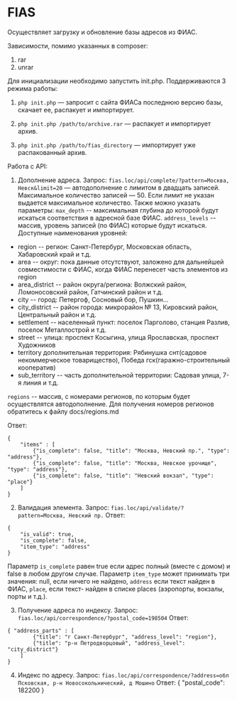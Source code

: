 FIAS
================

Осуществляет загрузку и обновление базы адресов из ФИАС.

Зависимости, помимо указанных в composer:
1. rar
2. unrar


Для инициализации необходимо запустить init.php. Поддерживаются 3 режима работы:

1. ```php init.php``` — запросит с сайта ФИАСа последнюю версию базы, скачает ее, распакует и импортирует.

2. ```php init.php /path/to/archive.rar``` — распакует и импортирует архив.

3. ```php init.php /path/to/fias_directory``` — импортирует уже распакованный архив.

Работа с API:
1. Дополнение адреса.
Запрос:
```fias.loc/api/complete/?pattern=Москва, Невск&limit=20``` — автодополнение с лимитом в двадцать записей.
Максимальное количество записей — 50. Если лимит не указан выдается максимальное количество.
Также можно указать параметры:
```max_depth``` -- максимальная глубина до которой будут искаться соответствия в адресной базе ФИАС.
```address_levels``` -- массив, уровень записей (по ФИАС) которые будут искаться.
Доступные наименования уровней:
*   region -- регион: Санкт-Петербург, Московская область, Хабаровский край и т.д.
*   area -- округ: пока данные отсутствуют, заложено для дальнейшей совместимости с ФИАС, когда ФИАС перенесет часть элементов из region
*   area_district -- район округа/региона: Волжский район, Ломоносовский район, Гатчинский район и т.д.
*   city -- город: Петергоф, Сосновый бор, Пушкин...
*   city_district -- район города: микрорайон № 13, Кировский район, Центральный район и т.д.
*   settlement -- населенный пункт: поселок Парголово, станция Разлив, поселок Металлострой и т.д.
*   street -- улица: проспект Косыгина, улица Ярославская, проспект Художников
*   territory дополнительная территория: Рябинушка снт(садовое некоммерческое товарищество), Победа гск(гаражно-строительный кооператив)
*   sub_territory -- часть дополнительной территории: Садовая улица, 7-я линия и т.д.

```regions``` -- массив, с номерами регионов, по которым будет осуществлятся автодополнение. Для получения
номеров регионов обратитесь к файлу docs/regions.md

Ответ:
```
{
    "items" : [
        {"is_complete": false, "title": "Москва, Невский пр.", "type": "address"},
        {"is_complete": false, "title": "Москва, Невское урочище", "type": "address"},
        {"is_complete": false, "title": "Невский вокзал", "type": "place"}
    ]
}
```

2. Валидация элемента.
Запрос:
```fias.loc/api/validate/?pattern=Москва, Невский пр.```
Ответ:
```
{
    "is_valid": true,
    "is_complete": false,
    "item_type": "address"
}
```
Параметр ```is_complete``` равен true если адрес полный (вместе с домом) и false в любом другом случае.
Параметр ```item_type``` может принимать три значения: null, если ничего не найдено, ```address``` если текст найден в ФИАС, ```place```, если текст- найден в списке places (аэропорты, вокзалы, порты и т.д.).


3. Получение адреса по индексу.
Запрос:
```fias.loc/api/correspondence/?postal_code=198504```
Ответ:
```
{ "address_parts" : [
        {"title": "г Санкт-Петербург", "address_level": "region"},
        {"title": "р-н Петродворцовый", "address_level": "city_district"}
    ]
}
```

4. Индекс по адресу.
Запрос:
```fias.loc/api/correspondence/?address=обл Псковская, р-н Новосокольнический, д Мошино```
Ответ:
{ "postal_code": 182200 }
